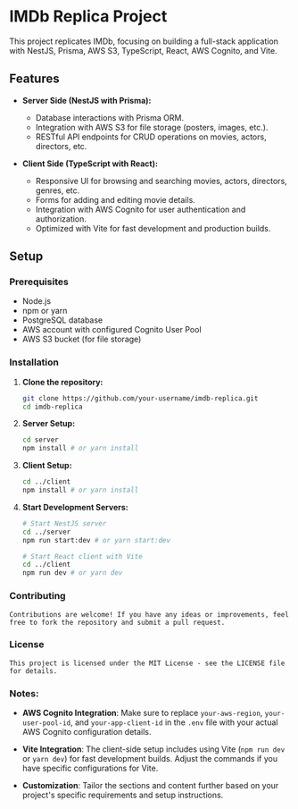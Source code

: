 # IMDb Replica Project

This project replicates IMDb, focusing on building a full-stack application with NestJS, Prisma, AWS S3, TypeScript, React, AWS Cognito, and Vite.

## Features

- **Server Side (NestJS with Prisma):**
  - Database interactions with Prisma ORM.
  - Integration with AWS S3 for file storage (posters, images, etc.).
  - RESTful API endpoints for CRUD operations on movies, actors, directors, etc.

- **Client Side (TypeScript with React):**
  - Responsive UI for browsing and searching movies, actors, directors, genres, etc.
  - Forms for adding and editing movie details.
  - Integration with AWS Cognito for user authentication and authorization.
  - Optimized with Vite for fast development and production builds.

## Setup

### Prerequisites

- Node.js
- npm or yarn
- PostgreSQL database
- AWS account with configured Cognito User Pool
- AWS S3 bucket (for file storage)

### Installation

1. **Clone the repository:**

   ```bash
   git clone https://github.com/your-username/imdb-replica.git
   cd imdb-replica

2. **Server Setup:**

    ```bash
    cd server
    npm install # or yarn install

3. **Client Setup:**

    ```bash
    cd ../client
    npm install # or yarn install

4. **Start Development Servers:**

    ```bash
    # Start NestJS server
    cd ../server
    npm run start:dev # or yarn start:dev

    # Start React client with Vite
    cd ../client
    npm run dev # or yarn dev

### Contributing

    Contributions are welcome! If you have any ideas or improvements, feel free to fork the repository and submit a pull request.

### License

    This project is licensed under the MIT License - see the LICENSE file for details.

### Notes:

- **AWS Cognito Integration**: Make sure to replace `your-aws-region`, `your-user-pool-id`, and `your-app-client-id` in the `.env` file with your actual AWS Cognito configuration details.
  
- **Vite Integration**: The client-side setup includes using Vite (`npm run dev` or `yarn dev`) for fast development builds. Adjust the commands if you have specific configurations for Vite.

- **Customization**: Tailor the sections and content further based on your project's specific requirements and setup instructions.


